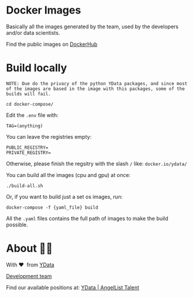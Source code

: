 # Docker Images

Basically all the images generated by the team, used by the developers and/or data scientists.

Find the public images on [DockerHub](https://hub.docker.com/u/ydata)

# Build locally

`
NOTE: Due do the privacy of the python YData packages, and since most of the images are based in the image with this packages, some of the builds will fail. 
`

```
cd docker-compose/
```

Edit the `.env` file with:

```
TAG=(anything)
```

You can leave the registries empty:

```
PUBLIC_REGISTRY=
PRIVATE_REGISTRY=
```

Otherwise, please finish the regsitry with the slash `/` like: `docker.io/ydata/`

You can build all the images (cpu and gpu) at once:

```
./build-all.sh
```

Or, if you want to build just a set os images, run:

```
docker-compose -f {yaml_file} build
```

All the `.yaml` files contains the full path of images to make the build possible. 

# About 👯‍♂️

With ❤️ &nbsp;from [YData](https://ydata.ai)

[Development team](mailto://developers@ydata.ai)

Find our available positions at: [YData | AngelList Talent](https://angel.co/company/ydata)
